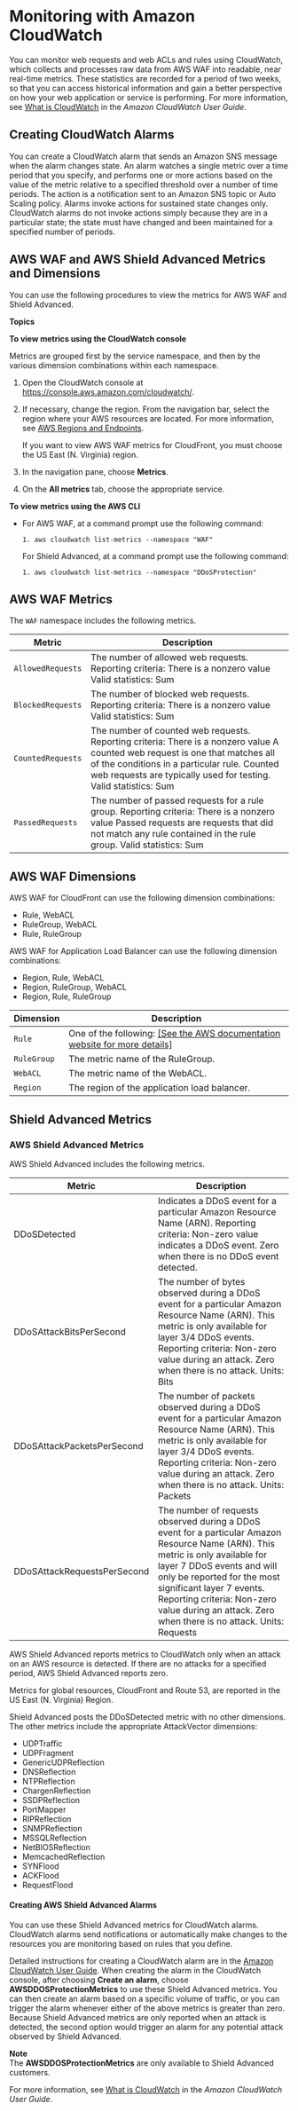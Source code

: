 # Monitoring with Amazon CloudWatch<a name="monitoring-cloudwatch"></a>

You can monitor web requests and web ACLs and rules using CloudWatch, which collects and processes raw data from AWS WAF into readable, near real\-time metrics\. These statistics are recorded for a period of two weeks, so that you can access historical information and gain a better perspective on how your web application or service is performing\.  For more information, see [What is CloudWatch](https://docs.aws.amazon.com/AmazonCloudWatch/latest/DeveloperGuide/WhatIsCloudWatch.html) in the *Amazon CloudWatch User Guide*\.

## Creating CloudWatch Alarms<a name="creating_alarms"></a>

You can create a CloudWatch alarm that sends an Amazon SNS message when the alarm changes state\. An alarm watches a single metric over a time period that you specify, and performs one or more actions based on the value of the metric relative to a specified threshold over a number of time periods\. The action is a notification sent to an Amazon SNS topic or Auto Scaling policy\. Alarms invoke actions for sustained state changes only\. CloudWatch alarms do not invoke actions simply because they are in a particular state; the state must have changed and been maintained for a specified number of periods\.

## AWS WAF and AWS Shield Advanced Metrics and Dimensions<a name="metrics_dimensions"></a>

 You can use the following procedures to view the metrics for AWS WAF and Shield Advanced\.

**Topics**

**To view metrics using the CloudWatch console**

Metrics are grouped first by the service namespace, and then by the various dimension combinations within each namespace\.

1. Open the CloudWatch console at [https://console\.aws\.amazon\.com/cloudwatch/](https://console.aws.amazon.com/cloudwatch/)\.

1. If necessary, change the region\. From the navigation bar, select the region where your AWS resources are located\. For more information, see [AWS Regions and Endpoints](http://docs.aws.amazon.com/general/latest/gr/rande.html)\.

   If you want to view AWS WAF metrics for CloudFront, you must choose the US East \(N\. Virginia\) region\.

1. In the navigation pane, choose **Metrics**\.

1. On the **All metrics** tab, choose the appropriate service\.

**To view metrics using the AWS CLI**
+ For AWS WAF, at a command prompt use the following command:

  ```
  1. aws cloudwatch list-metrics --namespace "WAF"
  ```

  For Shield Advanced, at a command prompt use the following command:

  ```
  1. aws cloudwatch list-metrics --namespace "DDoSProtection"
  ```

## AWS WAF Metrics<a name="waf-metrics"></a>

The `WAF` namespace includes the following metrics\.


| Metric | Description | 
| --- | --- | 
| `AllowedRequests` |  The number of allowed web requests\. Reporting criteria: There is a nonzero value Valid statistics: Sum  | 
| `BlockedRequests` |  The number of blocked web requests\. Reporting criteria: There is a nonzero value Valid statistics: Sum  | 
| `CountedRequests` |  The number of counted web requests\. Reporting criteria: There is a nonzero value A counted web request is one that matches all of the conditions in a particular rule\. Counted web requests are typically used for testing\. Valid statistics: Sum  | 
| `PassedRequests` |  The number of passed requests for a rule group\.  Reporting criteria: There is a nonzero value Passed requests are requests that did not match any rule contained in the rule group\. Valid statistics: Sum  | 

## AWS WAF Dimensions<a name="waf-metricdimensions"></a>

AWS WAF for CloudFront can use the following dimension combinations:
+ Rule, WebACL
+ RuleGroup, WebACL
+ Rule, RuleGroup

AWS WAF for Application Load Balancer can use the following dimension combinations:
+ Region, Rule, WebACL
+ Region, RuleGroup, WebACL
+ Region, Rule, RuleGroup


| Dimension | Description | 
| --- | --- | 
| `Rule` |  One of the following: [\[See the AWS documentation website for more details\]](http://docs.aws.amazon.com/waf/latest/developerguide/monitoring-cloudwatch.html)  | 
| `RuleGroup` |  The metric name of the RuleGroup\.  | 
| `WebACL` |  The metric name of the WebACL\.  | 
| `Region` |  The region of the application load balancer\.  | 

## Shield Advanced Metrics<a name="set-ddos-alarms"></a>

### AWS Shield Advanced Metrics<a name="shield-metrics"></a>

AWS Shield Advanced includes the following metrics\.


| Metric | Description | 
| --- | --- | 
| DDoSDetected | Indicates a DDoS event for a particular Amazon Resource Name \(ARN\)\. Reporting criteria: Non\-zero value indicates a DDoS event\. Zero when there is no DDoS event detected\.  | 
| DDoSAttackBitsPerSecond | The number of bytes observed during a DDoS event for a particular Amazon Resource Name \(ARN\)\. This metric is only available for layer 3/4 DDoS events\. Reporting criteria: Non\-zero value during an attack\. Zero when there is no attack\. Units: Bits  | 
| DDoSAttackPacketsPerSecond | The number of packets observed during a DDoS event for a particular Amazon Resource Name \(ARN\)\. This metric is only available for layer 3/4 DDoS events\. Reporting criteria: Non\-zero value during an attack\. Zero when there is no attack\. Units: Packets  | 
| DDoSAttackRequestsPerSecond | The number of requests observed during a DDoS event for a particular Amazon Resource Name \(ARN\)\. This metric is only available for layer 7 DDoS events and will only be reported for the most significant layer 7 events\. Reporting criteria: Non\-zero value during an attack\. Zero when there is no attack\. Units: Requests  | 

AWS Shield Advanced reports metrics to CloudWatch only when an attack on an AWS resource is detected\. If there are no attacks for a specified period, AWS Shield Advanced reports zero\.

Metrics for global resources, CloudFront and Route 53, are reported in the US East \(N\. Virginia\) Region\.

Shield Advanced posts the DDoSDetected metric with no other dimensions\. The other metrics include the appropriate AttackVector dimensions:
+ UDPTraffic
+ UDPFragment
+ GenericUDPReflection
+ DNSReflection
+ NTPReflection
+ ChargenReflection
+ SSDPReflection
+ PortMapper
+ RIPReflection
+ SNMPReflection
+ MSSQLReflection
+ NetBIOSReflection
+ MemcachedReflection
+ SYNFlood
+ ACKFlood
+ RequestFlood

#### Creating AWS Shield Advanced Alarms<a name="shield-alarms"></a>

You can use these Shield Advanced metrics for CloudWatch alarms\. CloudWatch alarms send notifications or automatically make changes to the resources you are monitoring based on rules that you define\.

Detailed instructions for creating a CloudWatch alarm are in the [Amazon CloudWatch User Guide](https://docs.aws.amazon.com/AmazonCloudWatch/latest/DeveloperGuide/AlarmThatSendsEmail.html)\. When creating the alarm in the CloudWatch console, after choosing **Create an alarm**, choose **AWSDDOSProtectionMetrics** to use these Shield Advanced metrics\. You can then create an alarm based on a specific volume of traffic, or you can trigger the alarm whenever either of the above metrics is greater than zero\. Because Shield Advanced metrics are only reported when an attack is detected, the second option would trigger an alarm for any potential attack observed by Shield Advanced\.

**Note**  
The **AWSDDOSProtectionMetrics** are only available to Shield Advanced customers\.

For more information, see [What is CloudWatch](https://docs.aws.amazon.com/AmazonCloudWatch/latest/DeveloperGuide/WhatIsCloudWatch.html) in the *Amazon CloudWatch User Guide*\.